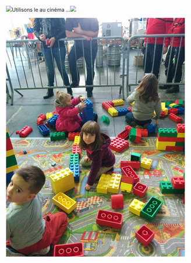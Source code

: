 ![](/assets/Circle-icons-heart.svg)Utilisons le au cinéma ...![](assets/Circle-icons-heart.svg)

![](assets/IMG_20171104_153615.jpg)

